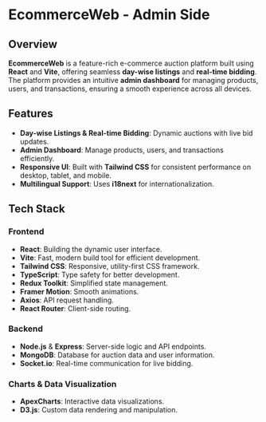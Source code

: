 # EcommerceWeb - Admin Side

## Overview
**EcommerceWeb** is a feature-rich e-commerce auction platform built using **React** and **Vite**, offering seamless **day-wise listings** and **real-time bidding**. The platform provides an intuitive **admin dashboard** for managing products, users, and transactions, ensuring a smooth experience across all devices.

## Features
- **Day-wise Listings & Real-time Bidding**: Dynamic auctions with live bid updates.
- **Admin Dashboard**: Manage products, users, and transactions efficiently.
- **Responsive UI**: Built with **Tailwind CSS** for consistent performance on desktop, tablet, and mobile.
- **Multilingual Support**: Uses **i18next** for internationalization.

## Tech Stack
### Frontend
- **React**: Building the dynamic user interface.
- **Vite**: Fast, modern build tool for efficient development.
- **Tailwind CSS**: Responsive, utility-first CSS framework.
- **TypeScript**: Type safety for better development.
- **Redux Toolkit**: Simplified state management.
- **Framer Motion**: Smooth animations.
- **Axios**: API request handling.
- **React Router**: Client-side routing.

### Backend
- **Node.js** & **Express**: Server-side logic and API endpoints.
- **MongoDB**: Database for auction data and user information.
- **Socket.io**: Real-time communication for live bidding.

### Charts & Data Visualization
- **ApexCharts**: Interactive data visualizations.
- **D3.js**: Custom data rendering and manipulation.